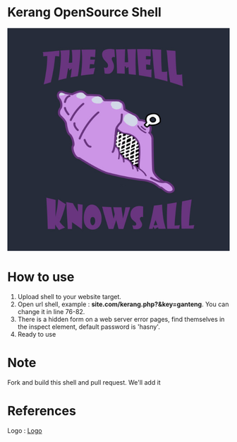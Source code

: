# Kerang OpenSource Shell


![Kerang](logo.jpg)

# How to use
 1. Upload shell to your website target.
 2. Open url shell, example : **site.com/kerang.php?&key=ganteng**. You can change it in line 76-82.
 3. There is a hidden form on a web server error pages, find themselves in the inspect element, default password is 'hasny'.
 4. Ready to use

# Note

Fork and build this shell and pull request. We'll add it

# References 

Logo : [Logo](https://res.cloudinary.com/teepublic/image/private/s--olpzF1g8--/t_Preview/b_rgb:262c3a,c_limit,f_jpg,h_630,q_90,w_630/v1473440717/production/designs/674337_1.jpg)
